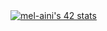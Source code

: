 <div style="display: flex; justify-content: flex_end">
  <a  href="https://github.com/oakoudad/badge42"><img src="https://badge.mediaplus.ma/black/mel-aini" alt="mel-aini's 42 stats" /></a>
</div>

